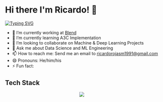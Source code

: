 # Hi there I'm Ricardo! 👋

[![Typing SVG](https://readme-typing-svg.demolab.com?font=Fira+Code&size=25&pause=1000&color=32F715&width=600&height=60&lines=Welcome+to+my+GitHub!;Machine+%26+Deep+Learning+enthusiast;Eager+about+data%2C+math+and+stats;Lifelong+Learner)](https://git.io/typing-svg)


- 🔭 I’m currently working at [Blend](https://blend.com/)
- 🌱 I’m currently learning A3C Implementation
- 👯 I’m looking to collaborate on Machine & Deep Learning Projects
- 💬 Ask me about Data Science and ML Engineering
- 📫 How to reach me: Send me an email to [ricardorojasm1991@gmail.com](mailto:ricardorojasm1991@gmail.com)
- 😄 Pronouns: He/him/his
- ⚡ Fun fact:

## Tech Stack
<p align="center">
  <a href="https://skillicons.dev">
    <img src="https://skillicons.dev/icons?i=anaconda,apple,aws,bash,discord,docker,fastapi,flask,git,github,grafana,kubernetes,mysql,notion,pkl,postgres,postman,pycharm,py,pytorch,replit,stackoverflow&theme=dark" />
  </a>
</p>
